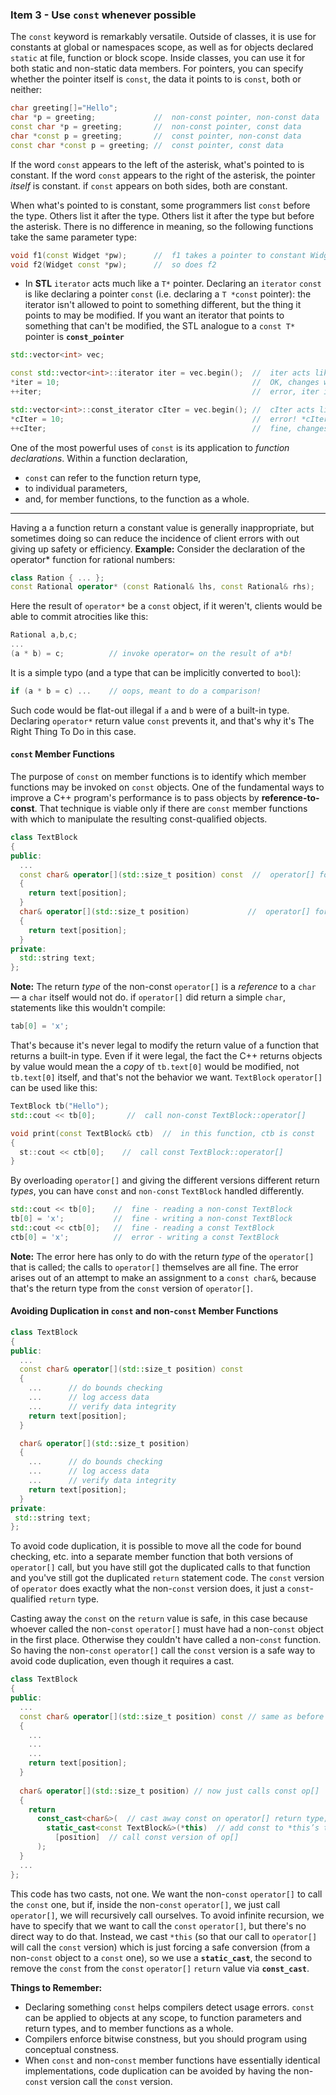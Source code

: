 ### Item 3 - Use `const` whenever possible
The `const` keyword is remarkably versatile. Outside of classes, it is use for constants at global or namespaces scope, as well as for objects declared `static` at file, function or block scope. Inside classes, you can use it for both static and non-static data members. For pointers, you can specify whether the pointer itself is `const`, the data it points to is `const`, both or neither:
```C++
char greeting[]="Hello";
char *p = greeting;             //  non-const pointer, non-const data
const char *p = greeting;       //  non-const pointer, const data
char *const p = greeting;       //  const pointer, non-const data
const char *const p = greeting; //  const pointer, const data
```
If the word `const` appears to the left of the asterisk, what's pointed to is constant.
If the word `const` appears to the right of the asterisk, the pointer _itself_ is constant.
if `const` appears on both sides, both are constant.

When what's pointed to is constant, some programmers list `const` before the type. Others list it after the type. Others list it after the type but before the asterisk. There is no difference in meaning, so the following functions take the same parameter type:
```C++
void f1(const Widget *pw);      //  f1 takes a pointer to constant Widget object
void f2(Widget const *pw);      //  so does f2
```
* In **STL** `iterator` acts much like a `T*` pointer. Declaring an `iterator` `const` is like declaring a pointer `const` (i.e. declaring a `T *const` pointer): the iterator isn't allowed to point to something different, but the thing it points to may be modified. If you want an iterator that points to something that can't be modified, the STL analogue to a `const T*` pointer is **`const_pointer`**

```C++
std::vector<int> vec;

const std::vector<int>::iterator iter = vec.begin();  //  iter acts like a T* const
*iter = 10;                                           //  OK, changes what iter points to. 
++iter;                                               //  error, iter is const

std::vector<int>::const_iterator cIter = vec.begin(); //  cIter acts like a const T*
*cIter = 10;                                          //  error! *cIter is const
++cIter;                                              //  fine, changes cIter
```
One of the most powerful uses of `const` is its application to _function declarations_. Within a function declaration,
* `const` can refer to the function return type,
* to individual parameters,
* and, for member functions, to the function as a whole.

---

Having a a function return a constant value is generally inappropriate, but sometimes doing so can reduce the incidence of client errors with out giving up safety or efficiency. 
**Example:**
Consider the declaration of the operator* function for rational numbers:
```C++
class Ration { ... };
const Rational operator* (const Rational& lhs, const Rational& rhs);
```
Here the result of `operator*` be a `const` object, if it weren't, clients would be able to commit atrocities like this:
```C++
Rational a,b,c;
...
(a * b) = c;          // invoke operator= on the result of a*b!
```
It is a simple typo (and a type that can be implicitly converted to `bool`):
```C++
if (a * b = c) ...    // oops, meant to do a comparison!
```
Such code would be flat-out illegal if `a` and `b` were of a built-in type. Declaring `operator*` return value `const` prevents it, and that's why it's The Right Thing To Do in this case.

#### `const` Member Functions
The purpose of `const` on member functions is to identify which member functions may be invoked on `const` objects. One of the fundamental ways to improve a C++ program's performance is to pass objects by **reference-to-const**. That technique is viable only if there are `const` member functions with which to manipulate the resulting const-qualified objects.
```C++
class TextBlock
{
public:
  ...
  const char& operator[](std::size_t position) const  //  operator[] for const objects
  {
    return text[position];
  }
  char& operator[](std::size_t position)             //  operator[] for non-const objects
  {
    return text[position];
  }
private:
  std::string text;
};
```
**Note:** The return *type* of the non-const `operator[]` is a *reference* to a `char` — a `char` itself would not do. if `operator[]` did return a simple `char`, statements like this wouldn't compile:
```C++
tab[0] = 'x';
```
That's because it's never legal to modify the return value of a function that returns a built-in type. Even if it were legal, the fact the C++ returns objects by value would mean the a *copy* of `tb.text[0]` would be modified, not `tb.text[0]` itself, and that's not the behavior we want.
`TextBlock` `operator[]` can be used like this:
```C++
TextBlock tb("Hello");
std::cout << tb[0];       //  call non-const TextBlock::operator[]

void print(const TextBlock& ctb)  //  in this function, ctb is const
{
  st::cout << ctb[0];    //  call const TextBlock::operator[]
}
```
By overloading `operator[]` and giving the different versions different return _types_, you can have `const` and `non-const` `TextBlock` handled differently.
```C++
std::cout << tb[0];    //  fine - reading a non-const TextBlock
tb[0] = 'x';           //  fine - writing a non-const TextBlock
std::cout << ctb[0];   //  fine - reading a const TextBlock
ctb[0] = 'x';          //  error - writing a const TextBlock
```
**Note:** The error here has only to do with the return _type_ of the `operator[]` that is called; the calls to `operator[]` themselves are all fine. The error arises out of an attempt to make an assignment to a `const char&`, because that's the return type from the `const` version of `operator[]`.
#### Avoiding Duplication in `const` and non-`const` Member Functions
```C++
class TextBlock 
{
public:
  ...
  const char& operator[](std::size_t position) const
  {
    ...      // do bounds checking
    ...      // log access data
    ...      // verify data integrity
    return text[position];
  }

  char& operator[](std::size_t position)
  {
    ...      // do bounds checking
    ...      // log access data
    ...      // verify data integrity
    return text[position];
  }
private:
 std::string text;
};
```
To avoid code duplication, it is possible to move all the code for bound checking, etc. into a separate member function that both versions of `operator[]` call, but you have still got the duplicated calls to that function and you've still got the duplicated `return` statement code. The `const` version of `operator` does exactly what the non-`const` version does, it just a `const`- qualified `return` type.

Casting away the `const` on the `return` value is safe, in this case because whoever called the non-`const` `operator[]` must have had a non-`const` object in the first place. Otherwise they couldn't have called a non-`const` function. So having the non-`const` `operator[]` call the `const` version is a safe way to avoid code duplication, even though it requires a cast.
```C++
class TextBlock 
{
public:
  ...
  const char& operator[](std::size_t position) const // same as before
  {
    ...
    ...
    ...
    return text[position];
  }
  
  char& operator[](std::size_t position) // now just calls const op[]
  {
    return 
      const_cast<char&>(  // cast away const on operator[] return type;
        static_cast<const TextBlock&>(*this)  // add const to *this’s type;
          [position]  // call const version of op[]
      );
  }
  ...
};
```
This code has two casts, not one. We want the non-`const` `operator[]` to call the `const` one, but if, inside the non-`const` `operator[]`, we just call `operator[]`, we will recursively call ourselves. To avoid infinite recursion, we have to specify that we want to call the `const` `operator[]`, but there's no direct way to do that. Instead, we cast `*this` (so that our call to `operator[]` will call the `const` version) which is just forcing a safe conversion (from a non-`const` object to a `const` one), so we use a **`static_cast`**, the second to remove the `const` from the `const` `operator[]` `return` value via **`const_cast`**.

**Things to Remember:**
* Declaring something `const` helps compilers detect usage errors. `const` can be applied to objects at any scope, to function parameters and return types, and to member functions as a whole.
* Compilers enforce bitwise constness, but you should program using conceptual constness.
* When `const` and non-`const` member functions have essentially identical implementations, code duplication can be avoided by having the non-`const` version call the `const` version.
